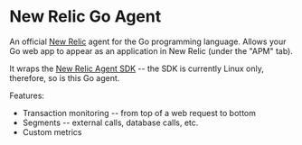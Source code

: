 # New Relic Go Agent

An official [New Relic][nr] agent for the Go programming language. Allows your Go web
app to appear as an application in New Relic (under the "APM" tab).

It wraps the [New Relic Agent SDK][sdk] -- the SDK is currently Linux only, therefore,
so is this Go agent.

Features:
 
* Transaction monitoring -- from top of a web request to bottom
* Segments -- external calls, database calls, etc.
* Custom metrics

[nr]: https://newrelic.com/
[sdk]: https://docs.newrelic.com/docs/agents/agent-sdk/using-agent-sdk/getting-started-agent-sdk

